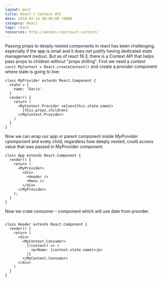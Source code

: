```yaml
---
layout: post
title: React's Context API
date: 2018-03-14 00:00:00 +0000
category: React
tags: react
resources: http://wesbos.com/react-context/
---
```

Passing props to deeply nested components in react has been challenging, especially if the app is small and it does not justify having dedicated state management (redux). But as of react 16.3, there is a Context API that helps pass props to children without "props drilling".
First we need a _context_ `const MyContext = React.createContext()` and create a _provider_ component where state is going to live:
```
class MyProvider extends React.Component {
  state = {
    name: 'Dario'
  }
  render() {
    return (
      <MyContext.Provider value={this.state.name}>
        {this.props.children}
      </MyContext.Provider>
    )
  }
}
```
Now we can wrap our app or parent component inside _MyProvider_ cpomponent and evety child, regardless how deeply nested, could access value that was passed in MyProvider component.
```
class App extends React.Component {
  render() {
    return (
      <MyProvider>
        <div>
          <Header />
          <Menu />
        </div>
      </MyProvider>
    );
  }
}
```
Now we crate _consumer_ - component which will use date from provider. 
```

class Header extends React.Component {
  render() {
    return (
      <div>
        <MyContext.Consumer>
          {(context) => (
            <p>Name: {context.state.name}</p>
          )}
        </MyContext.Consumer>
      </div>
    )
  }
}
```